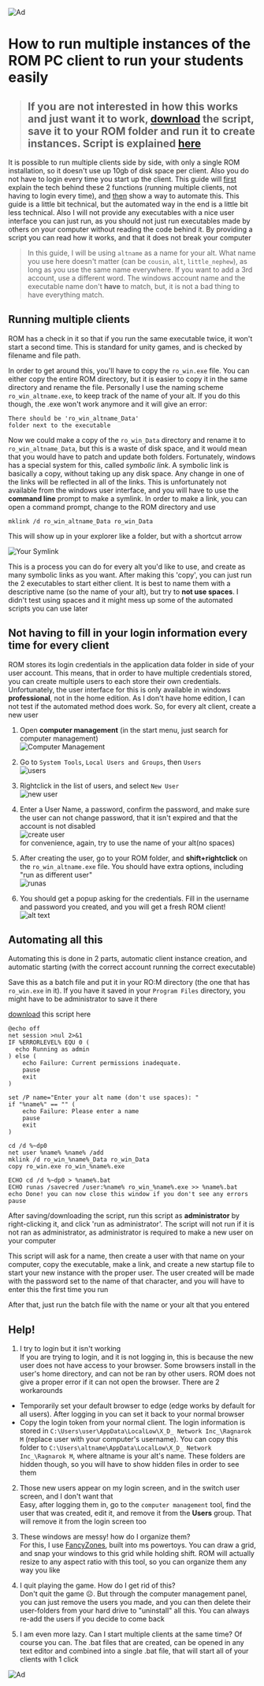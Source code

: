   ![Ad](lumi_borf.gif)

# How to run multiple instances of the ROM PC client to run your students easily

> ## If you are not interested in how this works and just want it to work, [download](CreateInstance.bat) the script, save it to your ROM folder and run it to create instances. Script is explained [here](#automating-all-this)

It is possible to run multiple clients side by side, with only a single ROM installation, so it doesn't use up 10gb of disk space per client. Also you do not have to login every time you start up the client. This guide will [first](#running-multiple-clients) explain the tech behind these 2 functions (running multiple clients, not having to login every time), and [then](#not-having-to-fill-in-your-login-information-every-time-for-every-client) show a way to automate this. This guide is a little bit technical, but the automated way in the end is a little bit less technical. Also I will not provide any executables with a nice user interface you can just run, as you should not just run executables made by others on your computer without reading the code behind it. By providing a script you can read how it works, and that it does not break your computer

> In this guide, I will be using `altname` as a name for your alt. What name you use here doesn't matter (can be `cousin`, `alt`, `little_nephew`), as long as you use the same name everywhere. If you want to add a 3rd account, use a different word. The windows account name and the executable name don't **have** to match, but, it is not a bad thing to have everything match.

## Running multiple clients

ROM has a check in it so that if you run the same executable twice, it won't start a second time. This is standard for unity games, and is checked by filename and file path.

In order to get around this, you'll have to copy the `ro_win.exe` file. You can either copy the entire ROM directory, but it is easier to copy it in the same directory and rename the file. Personally I use the naming scheme `ro_win_altname.exe`, to keep track of the name of your alt. If you do this though, the .exe won't work anymore and it will give an error:

```
There should be 'ro_win_altname_Data'
folder next to the executable
```

Now we could make a copy of the `ro_win_Data` directory and rename it to `ro_win_altname_Data`, but this is a waste of disk space, and it would mean that you would have to patch and update both folders. Fortunately, windows has a special system for this, called *symbolic link*. A symbolic link is basically a copy, without taking up any disk space. Any change in one of the links will be reflected in all of the links. This is unfortunately not available from the windows user interface, and you will have to use the **command line** prompt to make a symlink.
In order to make a link, you can open a command prompt, change to the ROM directory and use
```
mklink /d ro_win_altname_Data ro_win_Data
```
This will show up in your explorer like a folder, but with a shortcut arrow

![Your Symlink](symlink.png)

This is a process you can do for every alt you'd like to use, and create as many symbolic links as you want. After making this 'copy', you can just run the 2 executables to start either client. It is best to name them with a descriptive name (so the name of your alt), but try to **not use spaces**. I didn't test using spaces and it might mess up some of the automated scripts you can use later

## Not having to fill in your login information every time for every client

ROM stores its login credentials in the application data folder in side of your user account. This means, that in order to have multiple credentials stored, you can create multiple users to each store their own credentials. Unfortunately, the user interface for this is only available in windows **professional**, not in the home edition. As I don't have home edition, I can not test if the automated method does work. So, for every alt client, create a new user

1) Open **computer management** (in the start menu, just search for computer management)  
  ![Computer Management](computermanagement.png)

2) Go to `System Tools`, `Local Users and Groups`, then `Users`  
  ![users](users.png)

3) Rightclick in the list of users, and select `New User`  
  ![new user](newuser.png)

4) Enter a User Name, a password, confirm the password, and make sure the user can not change password, that it isn't expired and that the account is not disabled  
  ![create user](createuser.png)  
  for convenience, again, try to use the name of your alt(no spaces)

5) After creating the user, go to your ROM folder, and **shift+rightclick** on the `ro_win_altname.exe` file. You should have extra options, including "run as different user"  
![runas](runas.png)

6) You should get a popup asking for the credentials. Fill in the username and password you created, and you will get a fresh ROM client!  
![alt text](runaspopup.png)

## Automating all this

Automating this is done in 2 parts, automatic client instance creation, and automatic starting (with the correct account running the correct executable)

Save this as a batch file and put it in your RO:M directory (the one that has `ro_win.exe` in it). If you have it saved in your `Program Files` directory, you might have to be administrator to save it there

[download](CreateInstance.bat) this script here
```batch
@echo off
net session >nul 2>&1
IF %ERRORLEVEL% EQU 0 (
  echo Running as admin
) else (
    echo Failure: Current permissions inadequate.
    pause
    exit
)

set /P name="Enter your alt name (don't use spaces): "
if "%name%" == "" (
    echo Failure: Please enter a name
    pause
    exit
)

cd /d %~dp0
net user %name% %name% /add
mklink /d ro_win_%name%_Data ro_win_Data
copy ro_win.exe ro_win_%name%.exe

ECHO cd /d %~dp0 > %name%.bat
ECHO runas /savecred /user:%name% ro_win_%name%.exe >> %name%.bat
echo Done! you can now close this window if you don't see any errors
pause
```

After saving/downloading the script, run this script as **administrator** by right-clicking it, and click 'run as administrator'. The script will not run if it is not ran as administrator, as administrator is required to make a new user on your computer

This script will ask for a name, then create a user with that name on your computer, copy the executable, make a link, and create a new startup file to start your new instance with the proper user. The user created will be made with the password set to the name of that character, and you will have to enter this the first time you run

After that, just run the batch file with the name or your alt that you entered

## Help!

1) I try to login but it isn't working  
  If you are trying to login, and it is not logging in, this is because the new user does not have access to your browser. Some browsers install in the user's home directory, and can not be ran by other users. ROM does not give a proper error if it can not open the browser. There are 2 workarounds
  - Temporarily set your default browser to edge (edge works by default for all users). After logging in you can set it back to your normal browser
  - Copy the login token from your normal client. The login information is stored in `C:\Users\user\AppData\LocalLow\X_D_ Network Inc_\Ragnarok M` (replace user with your computer's username). You can copy this folder to `C:\Users\altname\AppData\LocalLow\X_D_ Network Inc_\Ragnarok M`, where altname is your alt's name. These folders are hidden though, so you will have to show hidden files in order to see them

2) Those new users appear on my login screen, and in the switch user screen, and I don't want that  
  Easy, after logging them in, go to the `computer management` tool, find the user that was created, edit it, and remove it from the **Users** group. That will remove it from the login screen too

3) These windows are messy! how do I organize them?  
  For this, I use [FancyZones](https://learn.microsoft.com/en-us/windows/powertoys/), built into ms powertoys. You can draw a grid, and snap your windows to this grid while holding shift. ROM will actually resize to any aspect ratio with this tool, so you can organize them any way you like

4) I quit playing the game. How do I get rid of this?  
  Don't quit the game ☹️. But through the computer management panel, you can just remove the users you made, and you can then delete their user-folders from your hard drive to "uninstall" all this. You can always re-add the users if you decide to come back

5) I am even more lazy. Can I start multiple clients at the same time?
  Of course you can. The .bat files that are created, can be opened in any text editor and combined into a single .bat file, that will start all of your clients with 1 click

  ![Ad](lumi_borf.gif)
